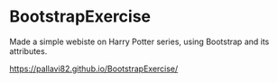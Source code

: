 # BootstrapExercise

Made a simple webiste on Harry Potter series, using Bootstrap and its attributes.

https://pallavi82.github.io/BootstrapExercise/
